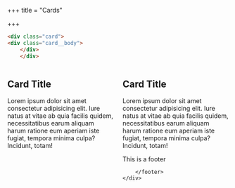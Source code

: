 +++
title = "Cards"

+++


```html
<div class="card">
<div class="card__body">
    </div>
    </div>
```

<div style="display: grid;
grid-template-columns: repeat(2, 1fr);
column-gap: 20px;
row-gap: 20px;">
    <div class="card">
        <img src="https://via.placeholder.com/250" alt="" class="card__img">
        <div class="card__body">
            <h2 class="card-title">Card Title</h2>
            <p class="card-text">Lorem ipsum dolor sit amet consectetur adipisicing elit. Iure natus at vitae ab quia facilis quidem, necessitatibus earum aliquam harum ratione eum aperiam iste fugiat, tempora minima culpa? Incidunt, totam!</p>
        </div>
    </div>
    <div class="card">
        <img src="https://via.placeholder.com/250" alt="" class="card__img">
        <div class="card__body">
            <h2 class="card-title"">Card Title</h2>
            <p class="card-text">Lorem ipsum dolor sit amet consectetur adipisicing elit. Iure natus at vitae ab quia facilis quidem, necessitatibus earum aliquam harum ratione eum aperiam iste fugiat, tempora minima culpa? Incidunt, totam!</p>
        </div>
        <footer class="card__footer">
            <p>This is a footer</p>

        </footer>
    </div>
</div>